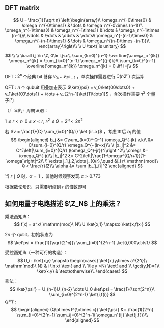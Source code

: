 ## DFT matrix 

$$
U = \frac{1}{\sqrt n}
\left(\begin{array}\\
\omega_n^{-0\times0} & \omega_n^{-0\times1} & \dots & \omega_n^{-0\times (n-1)}\\
\omega_n^{-1\times0} & \omega_n^{-1\times1} & \dots & \omega_n^{-1\times (n-1)}\\
\vdots & \vdots & \ddots & \vdots\\
\omega_n^{-(n-1)\times0} & \omega_n^{-(n-1)\times1} & \dots & \omega_n^{(n-1)\times -(n-1)}\\
\end{array}\right)\\
\\
U \text{ is unitary}
$$


$$
\\
\\
\forall i,j \in \Z, 0\le i,j<n\\
\sum_{k=0}^{n-1} \overline{\omega_n^{ik}} \omega_n^{jk} = \sum_{k=0}^{n-1} \omega_n^{(j-i)k}\\
\sum_{k=0}^{n-1} \overline{\omega_n^{ik}} \omega_n^{jk} = 0 \iff i=j\\
$$



DFT : $2^n$ 个经典 bit 储存 $v_0, \dots v_{2^n-1}$ ，单次操作需要进行 $O(n2^n)$ 次运算

QFT : $n$ 个 qubuit 用叠加态表示 $\ket{\psi} = v_0\ket{00\dots0} + v_1\ket{00\dots1} + \dots + v_{2^n-1}\ket{11\dots1}$ ，单次操作需要 $n^2$ 个量子门



（广义的）周期识别：

$1\le r<n,\ 0\le x<r,\ n^2\le Q=2^q < 2n^2$

若 $v = \frac{1}{C} \sum_{i=0}^{Q/r} \ket {ir+x}$ ，考虑dft后 $b_j$ 的值
$$
\begin{aligned}
b_j &= C\sum_{k=0}^{Q-1} \omega_Q^{-jk} v_k\\
&= C\sum_{i=0}^{Q/r} \omega_Q^{-j(ir+x)}\\
\\
|b_j|^2 &= C^2\left|\sum_{i=0}^{Q/r} (\omega_Q^{-jr})^i\right|^2\\
\omega &= \omega_Q^{-jr}\\
|b_j|^2 &= C^2\left|\frac{1-\omega^{Q/r+1}}{1-\omega}\right|^2\\
\\
\exists j_1,j_2,\dots j_{Q/r},\quad &j_i r\ \mathrm{mod}\ Q < \frac{r}{2}\\
\alpha &= \sum |b_{j_i}|^2
\end{aligned}
$$

当 $r \mid Q$ 时，$\alpha=1$ ，其他时候观察发现 $\alpha > 0.773$





根据数论知识，只需要坍缩到 $r$ 的倍数即可



## 如何用量子电路描述 $\Z_N$ 上的乘法？

乘法酉矩阵：
$$
f(x) = a^x\ \mathrm{mod}\ N\\
U \ket{x,1} \mapsto \ket{x,f(x)}
$$




$2n$ 个 qubit，初始状态为 
$$
\ket\psi = \frac{1}{\sqrt{2^n}}\ \sum_{i=0}^{2^n-1} \ket{i,000\dots1}
$$


受控酉矩阵（一种可行的构造）：
$$
U_i : \ket{x,y} \mapsto \begin{cases}
\ket{x,(y\times a^{2^i})\ \mathrm{mod}\ N} & i \in x\ \text{ and }\ 1\le y <N\ \text{ and }\ \gcd(y,N)=1\\
\ket{x,y} & \text{otherwise}\\
\end{cases}
$$


乘法：
$$
\ket{\psi'} = U_{n-1}U_{n-2} \dots U_0 \ket\psi = \frac{1}{\sqrt{2^n}}\ \sum_{i=0}^{2^n-1} \ket{i,f(i)}
$$
QFT :
$$
\begin{aligned}
(Q\otimes I^{\otimes n}) \ket{\psi'} &= \frac{1}{2^n} \sum_{i=0}^{2^n-1} \sum_{j=0}^{2^n-1} \omega_n^{ij} \ket{j,f(i)}\\
\end{aligned}
$$

